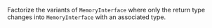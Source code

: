 Factorize the variants of `MemoryInterface` where only the return type changes into `MemoryInterface` with an associated type.
